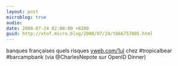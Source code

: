 ```yaml
---
layout: post
microblog: true
audio: 
date: 2008-07-24 02:00:00 +0200
guid: http://xtof.micro.blog/2008/07/24/t866757805.html
---
```

banques françaises quels risques [yweb.com/1ul](http://yweb.com/1ul) chez #tropicalbear #barcampbank (via @CharlesNepote sur OpenID Dinner)
